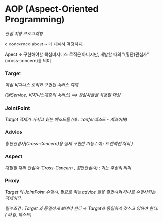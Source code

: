 # AOP (Aspect-Oriented Programming)

*관점 지향 프로그래밍*

e concerned about ~ 에 대해서 걱정하다.

Apect => 구현해야할 핵심비지니스 로직은 아니지만,
개발할 때의 "(횡단)관심사"(cross-concern)를 의미

### Target

*핵심 비지니스 로직이 구현된 서비스 객체*

*(@Service, 비지니스계층의 서비스) ==> 관심사들을 적용할 대상*

### JointPoint

*Tatget 객체가 가지고 있는 메소드들 (예 : tranfer메소드 - 계좌이체)*

### Advice

*횡단관심사(Cross-Concern)을 실제 구현한 기능 ( 예 : 트랜잭션 처리 )*

### Aspect

*개발할 때의 관심사 (Cross-Concern , 횡단관심사) : 이는 추상적 의미*

### Proxy

*Target 의 JointPoint 수행시, 필요로 하는 advice 들을 결합시켜 하나로 수행시키는 객체이다.*

*필수조건 : Target 과 동일하게 보여야 한다 ⇒ Target과 동일하게 갖추고 있어야 한다. ( 타입, 메소드)*

